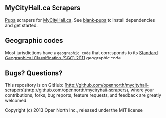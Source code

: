 ## MyCityHall.ca Scrapers

[Pupa](https://github.com/opencivicdata/pupa) scrapers for [MyCityHall.ca](http://mycityhall.ca/). See [blank-pupa](https://github.com/opennorth/blank-pupa) to install dependencies and get started.

## Geographic codes

Most jurisdictions have a `geographic_code` that corresponds to its [Standard Geographical Classification (SGC) 2011](http://www.statcan.gc.ca/subjects-sujets/standard-norme/sgc-cgt/2011/sgc-cgt-intro-eng.htm) geographic code.

## Bugs? Questions?

This repository is on GitHub: [http://github.com/opennorth/mycityhall-scrapers](http://github.com/opennorth/mycityhall-scrapers), where your contributions, forks, bug reports, feature requests, and feedback are greatly welcomed.

Copyright (c) 2013 Open North Inc., released under the MIT license
